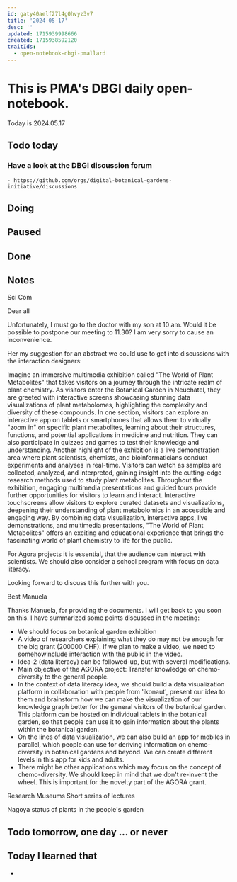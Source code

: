 ```yaml
---
id: gaty40aelf27l4g0hvyz3v7
title: '2024-05-17'
desc: ''
updated: 1715939998666
created: 1715938592120
traitIds:
  - open-notebook-dbgi-pmallard
---
```



# This is PMA's DBGI daily open-notebook.

Today is 2024.05.17

## Todo today

### Have a look at the DBGI discussion forum
    - https://github.com/orgs/digital-botanical-gardens-initiative/discussions
###
###

## Doing




## Paused

## Done

## Notes

Sci Com 



Dear all
 
Unfortunately, I must go to the doctor with my son at 10 am. Would it be possible to postpone our meeting to 11.30? I am very sorry to cause an inconvenience.
 
Her my suggestion for an abstract we could use to get into discussions with the interaction designers:
 
Imagine an immersive multimedia exhibition called "The World of Plant Metabolites" that takes visitors on a journey through the intricate realm of plant chemistry. As visitors enter the Botanical Garden in Neuchatel, they are greeted with interactive screens showcasing stunning data visualizations of plant metabolomes, highlighting the complexity and diversity of these compounds.
In one section, visitors can explore an interactive app on tablets or smartphones that allows them to virtually "zoom in" on specific plant metabolites, learning about their structures, functions, and potential applications in medicine and nutrition. They can also participate in quizzes and games to test their knowledge and understanding.
Another highlight of the exhibition is a live demonstration area where plant scientists, chemists, and bioinformaticians conduct experiments and analyses in real-time. Visitors can watch as samples are collected, analyzed, and interpreted, gaining insight into the cutting-edge research methods used to study plant metabolites.
Throughout the exhibition, engaging multimedia presentations and guided tours provide further opportunities for visitors to learn and interact. Interactive touchscreens allow visitors to explore curated datasets and visualizations, deepening their understanding of plant metabolomics in an accessible and engaging way.
By combining data visualization, interactive apps, live demonstrations, and multimedia presentations, "The World of Plant Metabolites" offers an exciting and educational experience that brings the fascinating world of plant chemistry to life for the public.
 
For Agora projects it is essential, that the audience can interact with scientists. We should also consider a school program with focus on data literacy.
 
Looking forward to discuss this further with you.
 
Best
Manuela



 
Thanks Manuela, for providing the documents. I will get back to you soon on this. I have summarized some points discussed in the meeting:
 
- We should focus on botanical garden exhibition
- A video of researchers explaining what they do may not be enough for the big grant (200000 CHF). If we plan to make a video, we need to  somehowinclude interaction with the public in the video.
- Idea-2 (data literacy) can be followed-up, but with several modifications.
- Main objective of the AGORA project: Transfer knowledge on chemo-diversity to the general people.
- In the context of data literacy idea, we should build a data visualization platform in collaboration with people from 'ikonaut', present our idea to them and brainstorm how we can make the visualization of our knowledge graph better for the general visitors of the botanical garden. This platform can be hosted on individual tablets in the botanical garden, so that people can use it to gain information about the plants within the botanical garden. 
- On the lines of data visualization, we can also build an app for mobiles in parallel, which people can use for deriving information on chemo-diversity in botanical gardens and beyond. We can create different levels in this app for kids and adults.
- There might be other applications which may focus on the concept of chemo-diversity. We should keep in mind that we don't re-invent the wheel. This is important for the novelty part of the AGORA grant.



Research Museums 
Short series of lectures


Nagoya status of plants in the people's garden






## Todo tomorrow, one day ... or never

###
###
###


## Today I learned that

-